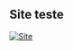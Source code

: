 ## Site teste
[![Site](https://img.shields.io/badge/website-000000?style=for-the-badge&logo=About.me&logoColor=white)](https://chipper-lebkuchen-213d2a.netlify.app/)

